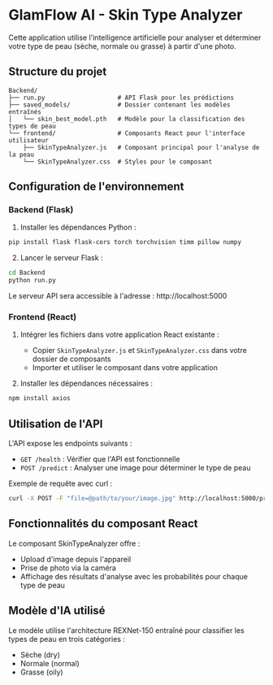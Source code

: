 # GlamFlow AI - Skin Type Analyzer

Cette application utilise l'intelligence artificielle pour analyser et déterminer votre type de peau (sèche, normale ou grasse) à partir d'une photo.

## Structure du projet

```
Backend/
├── run.py                    # API Flask pour les prédictions
├── saved_models/             # Dossier contenant les modèles entraînés
│   └── skin_best_model.pth   # Modèle pour la classification des types de peau
└── frontend/                 # Composants React pour l'interface utilisateur
    ├── SkinTypeAnalyzer.js   # Composant principal pour l'analyse de la peau
    └── SkinTypeAnalyzer.css  # Styles pour le composant
```

## Configuration de l'environnement

### Backend (Flask)

1. Installer les dépendances Python :

```bash
pip install flask flask-cors torch torchvision timm pillow numpy
```

2. Lancer le serveur Flask :

```bash
cd Backend
python run.py
```

Le serveur API sera accessible à l'adresse : http://localhost:5000

### Frontend (React)

1. Intégrer les fichiers dans votre application React existante :
   - Copier `SkinTypeAnalyzer.js` et `SkinTypeAnalyzer.css` dans votre dossier de composants
   - Importer et utiliser le composant dans votre application

2. Installer les dépendances nécessaires :

```bash
npm install axios
```

## Utilisation de l'API

L'API expose les endpoints suivants :

- `GET /health` : Vérifier que l'API est fonctionnelle
- `POST /predict` : Analyser une image pour déterminer le type de peau

Exemple de requête avec curl :

```bash
curl -X POST -F "file=@path/to/your/image.jpg" http://localhost:5000/predict
```

## Fonctionnalités du composant React

Le composant SkinTypeAnalyzer offre :

- Upload d'image depuis l'appareil
- Prise de photo via la caméra
- Affichage des résultats d'analyse avec les probabilités pour chaque type de peau

## Modèle d'IA utilisé

Le modèle utilise l'architecture REXNet-150 entraîné pour classifier les types de peau en trois catégories :
- Sèche (dry)
- Normale (normal)
- Grasse (oily)
